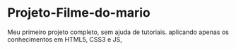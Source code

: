 # Projeto-Filme-do-mario
Meu primeiro projeto completo, sem ajuda de tutoriais. aplicando apenas os conhecimentos em HTML5, CSS3 e JS,
